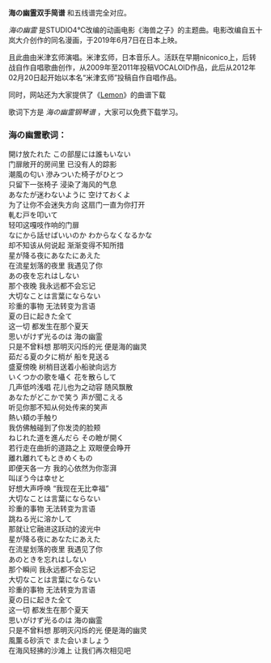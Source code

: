 

**海の幽霊双手简谱** 和五线谱完全对应。

_海の幽霊_ 是STUDIO4℃改编的动画电影《海兽之子》的主题曲。电影改编自五十岚大介创作的同名漫画，于2019年6月7日在日本上映。

且此曲由米津玄师演唱。米津玄师，日本音乐人。活跃在早期niconico上，后转战自作自唱歌曲创作，从2009年至2011年投稿VOCALOID作品，此后从2012年02月20日起开始以本名“米津玄师”投稿自作自唱作品。

同时，网站还为大家提供了《[Lemon](Music-8917-Lemon-Unnatural主题曲.html "Lemon")》的曲谱下载

歌词下方是 _海の幽霊钢琴谱_ ，大家可以免费下载学习。

### 海の幽霊歌词：

開け放たれた この部屋には誰もいない  
门扉敞开的房间里 已没有人的踪影  
潮風の匂い 滲みついた椅子がひとつ  
只留下一张椅子 浸染了海风的气息  
あなたが迷わないように 空けておくよ  
为了让你不会迷失方向 这扇门一直为你打开  
軋む戸を叩いて  
轻叩这嘎吱作响的门扉  
なにから話せばいいのか わからなくなるかな  
却不知该从何说起 渐渐变得不知所措  
星が降る夜にあなたにあえた  
在流星划落的夜里 我遇见了你  
あの夜を忘れはしない  
那个夜晚 我永远都不会忘记  
大切なことは言葉にならない  
珍重的事物 无法转变为言语  
夏の日に起きた全て  
这一切 都发生在那个夏天  
思いがけず光るのは 海の幽霊  
只是不曾料想 那明灭闪烁的光 便是海的幽灵  
茹だる夏の夕に梢が 船を見送る  
盛夏傍晚 树梢目送着小船驶向远方  
いくつかの歌を囁く 花を散らして  
几声低吟浅唱 花儿也为之动容 随风飘散  
あなたがどこかで笑う 声が聞こえる  
听见你那不知从何处传来的笑声  
熱い頬の手触り  
我仿佛触碰到了你发烫的脸颊  
ねじれた道を進んだら その瞼が開く  
若行走在曲折的道路之上 双眼便会睁开  
離れ離れてもときめくもの  
即便天各一方 我的心依然为你澎湃  
叫ぼう今は幸せと  
好想大声呼唤 “我现在无比幸福”  
大切なことは言葉にならない  
珍重的事物 无法转变为言语  
跳ねる光に溶かして  
那就让它融进这跃动的波光中  
星が降る夜にあなたにあえた  
在流星划落的夜里 我遇见了你  
あのときを忘れはしない  
那个瞬间 我永远都不会忘记  
大切なことは言葉にならない  
珍重的事物 无法转变为言语  
夏の日に起きた全て  
这一切 都发生在那个夏天  
思いがけず光るのは 海の幽霊  
只是不曾料想 那明灭闪烁的光 便是海的幽灵  
風薫る砂浜で また会いましょう  
在海风轻拂的沙滩上 让我们再次相见吧

